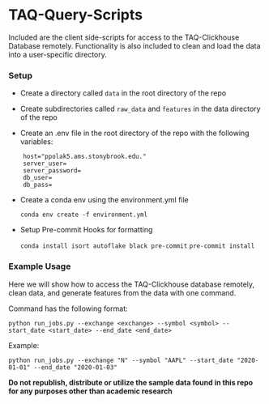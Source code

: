 # TAQ-Query-Scripts
Included are the client side-scripts for access to the TAQ-Clickhouse Database remotely. Functionality is also included to clean and load the data into a user-specific directory.

### Setup

- Create a directory called `data` in the root directory of the repo

- Create subdirectories called `raw_data` and `features` in the data directory of the repo

- Create an .env file in the root directory of the repo with the following variables:

```
    host="ppolak5.ams.stonybrook.edu."
    server_user= 
    server_password= 
    db_user= 
    db_pass=
```

- Create a conda env using the environment.yml file

    `conda env create -f environment.yml`

- Setup Pre-commit Hooks for formatting

    `conda install isort autoflake black pre-commit`
    `pre-commit install`


### Example Usage

Here we will show how to access the TAQ-Clickhouse database remotely, clean data, and generate features from the data with one command.

Command has the following format:

`python run_jobs.py --exchange <exchange> --symbol <symbol> --start_date <start_date> --end_date <end_date>`

Example:

```python run_jobs.py --exchange "N" --symbol "AAPL" --start_date "2020-01-01" --end_date "2020-01-03"```
        
**Do not republish, distribute or utilize the sample data found in this repo for any purposes other than academic research**
